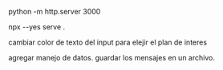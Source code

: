 python -m http.server 3000

 npx --yes serve .

 cambiar color de texto del input para elejir el plan de interes

 agregar manejo de datos. guardar los mensajes en un archivo.

 